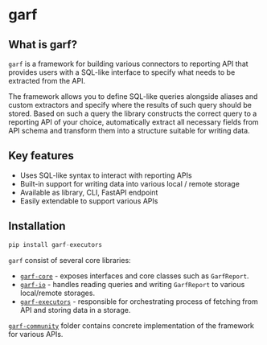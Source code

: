 # garf

## What is garf?

`garf` is a framework for building various connectors to reporting API that provides
users with a SQL-like interface to specify what needs to be extracted from the API.

The framework allows you to define SQL-like queries alongside aliases and custom extractors and specify where the results of such query should be stored.
Based on such a query the library constructs the correct query to a reporting API of your choice, automatically extract all necessary fields from API schema
and transform them into a structure suitable for writing data.

## Key features

* Uses SQL-like syntax to interact with reporting APIs
* Built-in support for writing data into various local / remote storage
* Available as library, CLI, FastAPI endpoint
* Easily extendable to support various APIs


## Installation
```python
pip install garf-executors
```

`garf` consist of several core libraries:

* [`garf-core`](https://github.com/google/garf/tree/main/libs/garf_core) - exposes interfaces and core classes such as `GarfReport`.
* [`garf-io`](https://github.com/google/garf/tree/main/libs/garf_io) - handles reading queries and writing `GarfReport` to various local/remote storages.
* [`garf-executors`](https://github.com/google/garf/tree/main/libs/garf_executors) - responsible for orchestrating process of fetching from API and storing data in a storage.

[`garf-community`](https://github.com/google/garf/tree/main/libs/garf_community) folder contains concrete implementation of the framework for various APIs.
